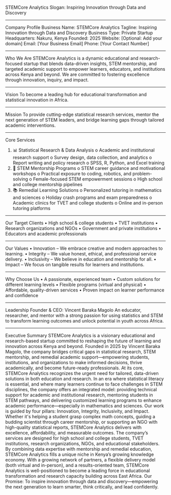 STEMCore Analytics
Slogan: Inspiring Innovation through Data and Discovery
________________________________________
Company Profile
Business Name: STEMCore Analytics
Tagline: Inspiring Innovation through Data and Discovery
Business Type: Private Startup
Headquarters: Nakuru, Kenya
Founded: 2025
Website: [Optional: Add your domain]
Email: [Your Business Email]
Phone: [Your Contact Number] 								    
________________________________________
Who We Are
STEMCore Analytics is a dynamic educational and research-focused startup that blends data-driven insights, STEM mentorship, and targeted academic support to empower learners, educators, and institutions across Kenya and beyond. We are committed to fostering excellence through innovation, inquiry, and impact.
________________________________________
Vision
To become a leading hub for educational transformation and statistical innovation in Africa.
________________________________________
Mission
To provide cutting-edge statistical research services, mentor the next generation of STEM leaders, and bridge learning gaps through tailored academic interventions.
________________________________________
Core Services
1.	📊 Statistical Research & Data Analysis
o	Academic and institutional research support
o	Survey design, data collection, and analytics
o	Report writing and policy research
o	SPSS, R, Python, and Excel training
2.	🧠 STEM Mentorship Programs
o	STEM career guidance and motivational workshops
o	Practical exposure to coding, robotics, and problem-solving
o	Female-focused STEM empowerment sessions
o	High school and college mentorship pipelines
3.	📚 Remedial Learning Solutions
o	Personalized tutoring in mathematics and sciences
o	Holiday crash programs and exam preparedness
o	Academic clinics for TVET and college students
o	Online and in-person tutoring platforms
________________________________________
Our Target Clients
•	High school & college students
•	TVET institutions
•	Research organizations and NGOs
•	Government and private institutions
•	Educators and academic professionals
________________________________________
Our Values
•	Innovation – We embrace creative and modern approaches to learning.
•	Integrity – We value honest, ethical, and professional service delivery.
•	Inclusivity – We believe in education and mentorship for all.
•	Impact – We focus on tangible results for learners and institutions.
________________________________________
Why Choose Us
•	A passionate, experienced team
•	Custom solutions for different learning levels
•	Flexible programs (virtual and physical)
•	Affordable, quality-driven services
•	Proven impact on learner performance and confidence
________________________________________
Leadership
Founder & CEO: Vincent Baraka Magolo
An educator, researcher, and mentor with a strong passion for using statistics and STEM to transform learning outcomes and unlock potential in youth across Africa.
________________________________________
Executive Summary
STEMCore Analytics is a visionary educational and research-based startup committed to reshaping the future of learning and innovation across Kenya and beyond. Founded in 2025 by Vincent Baraka Magolo, the company bridges critical gaps in statistical research, STEM mentorship, and remedial academic support—empowering students, institutions, and organizations to make informed decisions, thrive academically, and become future-ready professionals.
At its core, STEMCore Analytics recognizes the urgent need for tailored, data-driven solutions in both education and research. In an era where statistical literacy is essential, and where many learners continue to face challenges in STEM disciplines, the company offers an integrated model: providing technical support for academic and institutional research, mentoring students in STEM pathways, and delivering customized learning programs to enhance academic performance—especially in mathematics and sciences.
Our work is guided by four pillars: Innovation, Integrity, Inclusivity, and Impact. Whether it's helping a student grasp complex math concepts, guiding a budding scientist through career mentorship, or supporting an NGO with high-quality statistical reports, STEMCore Analytics delivers with excellence, affordability, and measurable outcomes.
The company’s services are designed for high school and college students, TVET institutions, research organizations, NGOs, and educational stakeholders. By combining data expertise with mentorship and remedial education, STEMCore Analytics fills a unique niche in Kenya’s growing knowledge economy.
With a growing network of partners, a flexible delivery model (both virtual and in-person), and a results-oriented team, STEMCore Analytics is well-positioned to become a leading force in educational transformation and research capacity building across East Africa.
Our Promise: To inspire innovation through data and discovery—empowering the next generation to learn smarter, think critically, and lead confidently.
